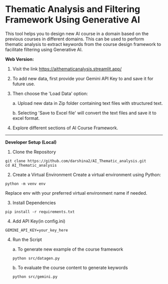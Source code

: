 # Thematic Analysis and Filtering Framework Using Generative AI 

This tool helps you to design new AI course in a domain based on the previous courses in different domains. This can be used to perform thematic analysis to extract keywords from the course design framework to facilitate filtering using Generative AI.


**Web Version:**

1. Visit the link https://aithematicanalysis.streamlit.app/
   
2. To add new data, first provide your Gemini API Key to  and save it for future use.

3. Then choose the 'Load Data' option:
   
   a. Upload new data in Zip folder containing text files with structured text.
   
   b. Selecting 'Save to Excel file' will convert the text files and save it to excel format.
   
5. Explore different sections of AI Course Framework.

---

**Developer Setup (Local)**

1. Clone the Repository
```
git clone https://github.com/darshina2/AI_Thematic_analysis.git
cd AI_Thematic_analysis
```
2. Create a Virtual Environment
Create a virtual environment using Python:
```
python -m venv env
```
   Replace env with your preferred virtual environment name if needed. 

3. Install Dependencies
```
pip install -r requirements.txt
```
4. Add API Key(in config.ini)
```
GEMINI_API_KEY=your_key_here
```
4. Run the Script
   
   a. To generate new example of the course framework
   ```
   python src/datagen.py
   ```
   b. To evaluate the course content to generate keywords
   ```
   python src/gemini.py
   ```
